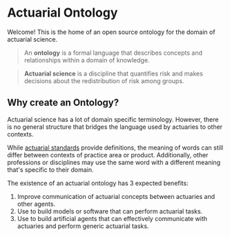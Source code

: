 # Actuarial Ontology
Welcome! This is the home of an open source ontology for the domain of actuarial science.

> An **ontology** is a formal language that describes concepts and relationships within a domain of knowledge.

> **Actuarial science** is a discipline that quantifies risk and makes decisions about the redistribution of risk among groups.

## Why create an Ontology?
Actuarial science has a lot of domain specific terminology. However, there is no general structure that bridges the language used by actuaries to other contexts.

While [actuarial standards](http://www.actuarialstandardsboard.org/standards-of-practice/) provide definitions, the meaning of words can still differ between contexts of practice area or product. Additionally, other professions or disciplines may use the same word with a different meaning that's specific to their domain.

The existence of an actuarial ontology has 3 expected benefits:
1. Improve communication of actuarial concepts between actuaries and other agents.
2. Use to build models or software that can perform actuarial tasks.
3. Use to build artificial agents that can effectively communicate with actuaries and perform generic actuarial tasks.
